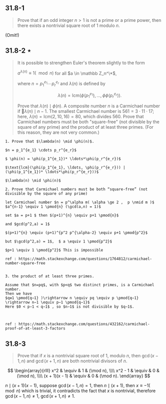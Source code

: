 ## 31.8-1

> Prove that if an odd integer $n > 1$ is not a prime or a prime power, then there exists a nontrivial square root of $1$ modulo $n$.

(Omit!)

## 31.8-2 $\star$

> It is possible to strengthen Euler's theorem slightly to the form
>
> $a^{\lambda(n)} \equiv 1 (\mod n)$ for all $a \in \mathbb Z_n^\*$,
>
> where $n = p_1^{e_1} \cdots p_r^{e_r}$ and $\lambda(n)$ is defined by
>
> $$\lambda(n) = \text{lcm}(\phi(p_1^{e_1}), \ldots, \phi\phi(p_r^{e_r})). \tag{31.42}$$
>
> Prove that $\lambda(n) \mid \phi(n)$. A composite number $n$ is a Carmichael number if $\lambda(n) \mid n - 1$. The smallest Carmichael number is $561 = 3 \cdot 11 \cdot 17$; here, $\lambda(n) = \text{lcm}(2, 10, 16) = 80$, which divides $560$. Prove that Carmichael numbers must be both "square-free" (not divisible by the square of any prime) and the product of at least three primes. (For this reason, they are not very common.)


    1. Prove that $\lambda(n) \mid \phi(n)$.
    
    $n = p_1^{e_1} \cdots p_r^{e_r}$

    $ \phi(n) = \phi(p_1^{e_1})* \ldots*\phi(p_r^{e_r})$

    $\text{lcm}(\phi(p_1^{e_1}, \ldots, \phi(p_r^{e_r})) | (\phi(p_1^{e_1})* \ldots*\phi(p_r^{e_r}))$
    
    $\lambda(n) \mid \phi(n)$

    2. Prove that Carmichael numbers must be both “square-free” (not divisible by the square of any prime) 

    let Carmichael number $n = p^\alpha m( \alpha \ge 2 ,  p \nmid m )$
    $a^{n-1} \equiv 1 \pmod{n} (\gcd(a,n) = 1)$
    
    set $a = p+1 $ then $(p+1)^{n} \equiv p+1 \pmod{n}$
    
    and $gcd(p^2,a) = 1$
    
    $(p+1)^{n} \equiv (p+1)^{p^2 p^{\alpha-2} \equiv p+1 \pmod{p^2}$
    
    but $\gcd(p^2,a) = 1$,  $ a \equiv 1 \pmod{p^2}$
    
    $p+1 \equiv 1 \pmod{p^2}$ This is impossible
    
    ref : https://math.stackexchange.com/questions/1764812/carmichael-number-square-free


    3. the product of at least three primes. 
    
    Assume that $n=pq$, with $p<q$ two distinct primes, is a Carmichael number. 
    Then we have 
    $q≡1 \pmod{q−1} )\rightarrow n \equiv pq \equiv p \pmod{q−1}  \rightarrow n−1 \equiv p−1 \pmod{q−1}$
    Here $0 < p−1 < q−1$ , so $n−1$ is not divisible by $q−1$.
    
    

    ref : https://math.stackexchange.com/questions/432162/carmichael-proof-of-at-least-3-factors



## 31.8-3

> Prove that if $x$ is a nontrivial square root of $1$, modulo $n$, then $\gcd(x - 1, n)$ and $\gcd(x + 1, n)$ are both nontrivial divisors of $n$.

$$
\begin{array}{rlll}
           x^2 & \equiv & 1 & (\mod n), \\\\
       x^2 - 1 & \equiv & 0 & (\mod n), \\\\
(x + 1)(x - 1) & \equiv & 0 & (\mod n).
\end{array}
$$

$n \mid (x + 1)(x - 1)$, suppose $\gcd(x - 1, n) = 1$, then $n \mid (x + 1)$, then $x \equiv -1 (\mod n)$ which is trivial, it contradicts the fact that $x$ is nontrivial, therefore $\gcd(x - 1, n) \ne 1$, $\gcd(x + 1, n) \ne 1$.

